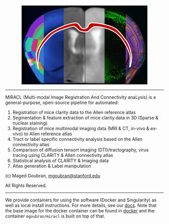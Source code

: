 <p align="center">
  <img src="docs/gallery/icon.png" alt="alt text" width="400" height="250"/>
</p>

______________

MIRACL (Multi-modal Image Registration And Connectivity anaLysis)
is a general-purpose, open-source pipeline for automated:

1) Registration of mice clarity data to the Allen reference atlas
2) Segmentation & feature extraction of mice clarity data in 3D (Sparse & nuclear staining)
3) Registration of mice multimodal imaging data (MRI & CT, in-vivo & ex-vivo) to Allen reference atlas
4) Tract or label specific connectivity analysis based on the Allen connectivity atlas
5) Comparison of diffusion tensort imaging (DTI)/tractography, virus tracing using CLARITY &
   Allen connectivity atlas
6) Statistical analysis of CLARITY & Imaging data
7) Atlas generation & Label manipulation

(c) Maged Goubran, 
    mgoubran@stanford.edu

All Rights Reserved. 

____________________________


We provide containers for using the software (Docker and Singularity) as well as
local install instructions. For more details, see our [docs](docs). Note that
the base image for the docker container can be found in [docker](docker) and
the container `mgoubran/miracl` is built on top of that.
